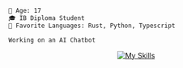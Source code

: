 
```diff 
🔞 Age: 17
🎓 IB Diploma Student
🌟 Favorite Languages: Rust, Python, Typescript

Working on an AI Chatbot
```
</p>


<div align="center">
  
[![My Skills](https://skillicons.dev/icons?i=aws,bash,bootstrap,cpp,css,deno,express,github,githubactions,html,js,linux,mongodb,nextjs,postgres,postman,prisma,py,react,sqlite,supabase,svelte,tailwind,typescript,threejs)](https://skillicons.dev)
</div>
